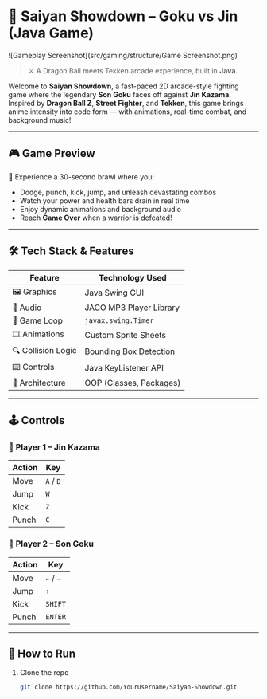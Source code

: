 # 🥋 Saiyan Showdown – Goku vs Jin (Java Game)

![Gameplay Screenshot](src/gaming/structure/Game Screenshot.png)

> ⚔️ A Dragon Ball meets Tekken arcade experience, built in **Java**.

Welcome to **Saiyan Showdown**, a fast-paced 2D arcade-style fighting game where the legendary **Son Goku** faces off against **Jin Kazama**. Inspired by **Dragon Ball Z**, **Street Fighter**, and **Tekken**, this game brings anime intensity into code form — with animations, real-time combat, and background music!

---

## 🎮 Game Preview

👊 Experience a 30-second brawl where you:

- Dodge, punch, kick, jump, and unleash devastating combos  
- Watch your power and health bars drain in real time  
- Enjoy dynamic animations and background audio  
- Reach **Game Over** when a warrior is defeated!

---

## 🛠️ Tech Stack & Features

| Feature           | Technology Used           |
|------------------|---------------------------|
| 🖼️ Graphics       | Java Swing GUI             |
| 🎵 Audio          | JACO MP3 Player Library    |
| 🔄 Game Loop      | `javax.swing.Timer`        |
| 🎞️ Animations     | Custom Sprite Sheets       |
| 🔍 Collision Logic| Bounding Box Detection     |
| ⌨️ Controls       | Java KeyListener API        |
| 🧠 Architecture   | OOP (Classes, Packages)     |

---

## 🕹️ Controls

### 👤 **Player 1 – Jin Kazama**
| Action     | Key     |
|------------|---------|
| Move       | `A` / `D` |
| Jump       | `W`     |
| Kick       | `Z`     |
| Punch      | `C`     |

### 👤 **Player 2 – Son Goku**
| Action     | Key         |
|------------|-------------|
| Move       | `←` / `→`   |
| Jump       | `↑`         |
| Kick       | `SHIFT`     |
| Punch      | `ENTER`     |

---

## 🚀 How to Run

1. Clone the repo  
   ```bash
   git clone https://github.com/YourUsername/Saiyan-Showdown.git
